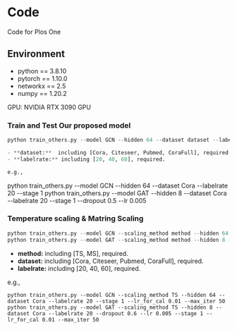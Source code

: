# Code
Code for Plos One
## Environment

- python == 3.8.10
- pytorch == 1.10.0
- networkx == 2.5
- numpy == 1.20.2

GPU: NVIDIA RTX 3090 GPU 

### Train and Test Our proposed model

```python
python train_others.py --model GCN --hidden 64 --dataset dataset --labelrate labelrate --stage 1

- **dataset:**  including [Cora, Citeseer, Pubmed, CoraFull], required.
- **labelrate:** including [20, 40, 60], required.

e.g.,

```
python train_others.py --model GCN --hidden 64 --dataset Cora --labelrate 20 --stage 1
python train_others.py --model GAT --hidden 8 --dataset Cora --labelrate 20 --stage 1 --dropout 0.5 --lr 0.005


### Temperature scaling & Matring Scaling

```python
python train_others.py --model GCN --scaling_method method --hidden 64 --dataset dataset --labelrate labelrate --stage 1 --lr_for_cal 0.01 --max_iter 50
python train_others.py --model GAT --scaling_method method --hidden 8 --dataset dataset --labelrate labelrate --dropout 0.6 --lr 0.005 --stage 1 --lr_for_cal 0.01 --max_iter 50
```

- **method:** including [TS, MS], required.
- **dataset:**  including [Cora, Citeseer, Pubmed, CoraFull], required.
- **labelrate:** including [20, 40, 60], required.

e.g.,

```
python train_others.py --model GCN --scaling_method TS --hidden 64 --dataset Cora --labelrate 20 --stage 1 --lr_for_cal 0.01 --max_iter 50
python train_others.py --model GAT --scaling_method TS --hidden 8 --dataset Cora --labelrate 20 --dropout 0.6 --lr 0.005 --stage 1 --lr_for_cal 0.01 --max_iter 50
